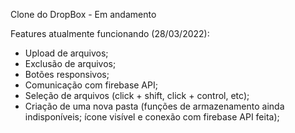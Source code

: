 Clone do DropBox - Em andamento

Features atualmente funcionando (28/03/2022):

- Upload de arquivos;
- Exclusão de arquivos;
- Botões responsivos;
- Comunicação com firebase API;
- Seleção de arquivos (click + shift, click + control, etc);
- Criação de uma nova pasta (funções de armazenamento ainda indisponíveis; ícone visível e conexão com firebase API feita);

